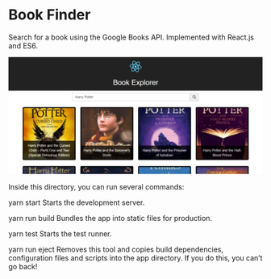 # Book Finder

Search for a book using the Google Books API. Implemented with React.js and ES6.

![Alt Text](https://github.com/mendezwin/bookfinder/raw/master/hp-min.PNG)


Inside this directory, you can run several commands:

  yarn start
    Starts the development server.

  yarn run build
    Bundles the app into static files for production.

  yarn test
    Starts the test runner.

  yarn run eject
    Removes this tool and copies build dependencies, configuration files
    and scripts into the app directory. If you do this, you can’t go back!
